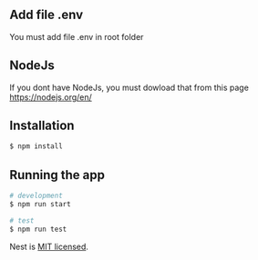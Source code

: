 ## Add file .env

You must add file .env in root folder

## NodeJs

If you dont have NodeJs, you must dowload that from this page https://nodejs.org/en/

## Installation

```bash
$ npm install
```

## Running the app

```bash
# development
$ npm run start

# test
$ npm run test


```

Nest is [MIT licensed](LICENSE).

